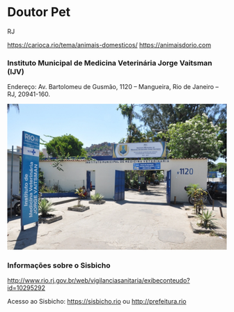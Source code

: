 # Doutor Pet


RJ

https://carioca.rio/tema/animais-domesticos/
https://animaisdorio.com


### Instituto Municipal de Medicina Veterinária Jorge Vaitsman (IJV)

Endereço: Av. Bartolomeu de Gusmão, 1120 – Mangueira, Rio de Janeiro – RJ, 20941-160.

<p align="center">
    <img src="images/ijv.webp" width="728" />
</p>

### Informações sobre o Sisbicho

http://www.rio.rj.gov.br/web/vigilanciasanitaria/exibeconteudo?id=10295292

Acesso ao Sisbicho: https://sisbicho.rio ou http://prefeitura.rio



